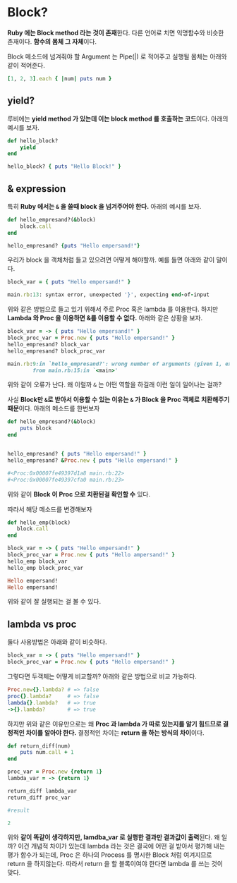 # Block?

**Ruby 에는 Block method 라는 것이 존재**한다. 다른 언어로 치면 익명함수와 비슷한 존재이다.
**함수의 몸체 그 자체**이다.

Block 메소드에 넘겨줘야 할 Argument 는 Pipe(|) 로 적어주고 실행될 몸체는 아래와 같이 적어준다.

```ruby
[1, 2, 3].each { |num| puts num }
```

## yield?

루비에는 **yield method 가 있는데 이는 block method 를 호출하는 코드**이다. 아래의 예시를 보자.

```ruby
def hello_block?
    yield
end

hello_block? { puts "Hello Block!" }
```

## & expression

특히 **Ruby 에서는 `&` 을 쓸때 block 을 넘겨주어야 한다.** 아래의 예시를 보자.

```ruby
def hello_empresand?(&block)
    block.call
end

hello_empresand? {puts "Hello empersand!"}
```

우리가 block 을 객체처럼 들고 있으려면 어떻게 해야할까. 예를 들면 아래와 같이 말이다.

```ruby
block_var = { puts "Hello empersand!" }

main.rb:13: syntax error, unexpected '}', expecting end-of-input
```

위와 같은 방법으로 들고 있기 위해서 주로 Proc 혹은 lambda 를 이용한다.
하지만 **Lambda 와 Proc 을 이용하면 &를 이용할 수 없다.** 아래와 같은 상황을 보자.

```ruby
block_var = -> { puts "Hello empersand!" }
block_proc_var = Proc.new { puts "Hello empersand!" }
hello_empresand? block_var
hello_empresand? block_proc_var
```

```ruby
main.rb:9:in `hello_empresand?': wrong number of arguments (given 1, expected 0) (ArgumentError)
        from main.rb:15:in `<main>'
```

위와 같이 오류가 난다. 왜 이럴까 `&` 는 어떤 역할을 하길래 이런 일이 일어나는 걸까?

사실 **Block만 `&`로 받아서 이용할 수 있는 이유는 `&` 가 Block 을 Proc 객체로 치환해주기 때문**이다.
아래의 메소드를 한번보자

```ruby
def hello_empresand?(&block)
    puts block
end


hello_empresand? { puts "Hello empersand!" }
hello_empresand? &Proc.new { puts "Hello empersand!" }
```

```ruby
#<Proc:0x00007fe49397d1a8 main.rb:22>
#<Proc:0x00007fe49397cfa0 main.rb:23>
```

위와 같이 **Block 이 Proc 으로 치환된걸 확인할 수** 있다.

따라서 해당 메소드를 변경해보자

```ruby
def hello_emp(block)
   block.call
end

block_var = -> { puts "Hello empersand!" }
block_proc_var = Proc.new { puts "Hello ampersand!" }
hello_emp block_var
hello_emp block_proc_var
```

```ruby
Hello empersand!
Hello empersand!
```

위와 같이 잘 실행되는 걸 볼 수 있다.

## lambda vs proc

둘다 사용방법은 아래와 같이 비슷하다.

```ruby
block_var = -> { puts "Hello empersand!" }
block_proc_var = Proc.new { puts "Hello empersand!" }
```

그렇다면 두객체는 어떻게 비교할까? 아래와 같은 방법으로 비교 가능하다.

```ruby
Proc.new{}.lambda? # => false
proc{}.lambda?     # => false
lambda{}.lambda?   # => true
->{}.lambda?       # => true
```

하지만 위와 같은 이유만으로는 왜 **Proc 과 lambda 가 따로 있는지를 알기 힘드므로 결정적인 차이를 알아야 한다.**
결정적인 차이는 **return 을 하는 방식의 차이**이다.

```ruby
def return_diff(num)
    puts num.call + 1
end

proc_var = Proc.new {return 1}
lambda_var = -> {return 1}

return_diff lambda_var
return_diff proc_var
```

```ruby
#result

2
```

위와 **같이 똑같이 생각하지만, lamdba_var 로 실행한 결과만 결과값이 출력**된다. 왜 일까?
이건 개념적 차이가 있는데 lambda 라는 것은 결국에 어떤 걸 받아서 평가해 내는 평가 함수가 되는데, Proc 은 하나의 Process 를 명시한 Block 처럼 여겨지므로 return 을 하지않는다.
따라서 return 을 할 블록이여야 한다면 lambda 를 쓰는 것이 맞다.
